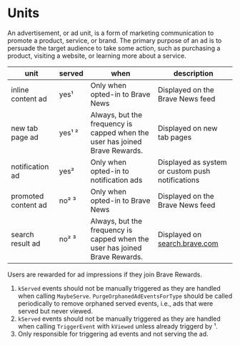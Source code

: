 # Units

An advertisement, or ad unit, is a form of marketing communication to promote a product, service, or brand. The primary purpose of an ad is to persuade the target audience to take some action, such as purchasing a product, visiting a website, or learning more about a service.

| unit  | served  | when  | description  |
|---|---|---|---|
| inline content ad  | yes¹  | Only when opted-in to Brave News  | Displayed on the Brave News feed  |
| new tab page ad  | yes¹ ²  | Always, but the frequency is capped when the user has joined Brave Rewards.  | Displayed on new tab pages  |
| notification ad  | yes²  | Only when opted-in to notification ads  | Displayed as system or custom push notifications  |
| promoted content ad  | no² ³  | Only when opted-in to Brave News  | Displayed on the Brave News feed  |
| search result ad  | no² ³  | Always, but the frequency is capped when the user has joined Brave Rewards.  | Displayed on [search.brave.com](search.brave.com)  |

Users are rewarded for ad impressions if they join Brave Rewards.

1. `kServed` events should not be manually triggered as they are handled when calling `MaybeServe`. `PurgeOrphanedAdEventsForType` should be called periodically to remove orphaned served events, i.e., ads that were served but never viewed.
2. `kServed` events should not be manually triggered as they are handled when calling `TriggerEvent` with `kViewed` unless already triggerd by ¹.
3. Only responsible for triggering ad events and not serving the ad.
